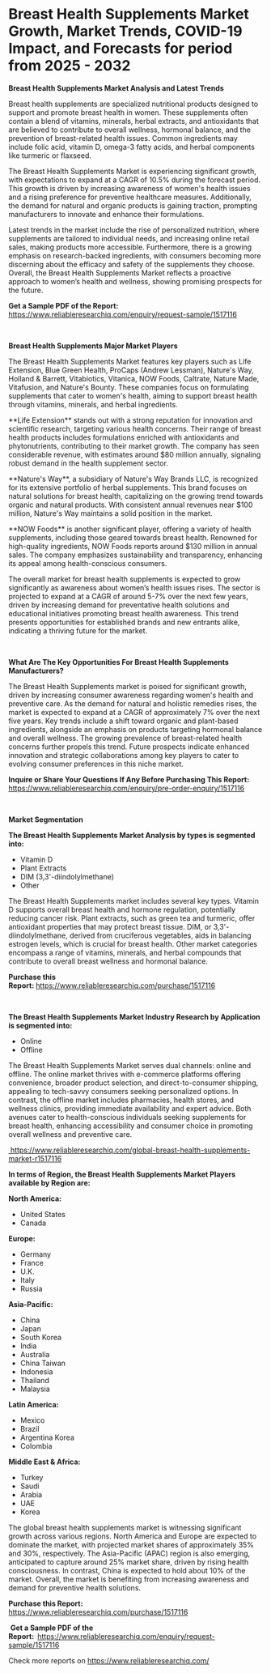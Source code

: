 <p><h1>Breast Health Supplements Market Growth, Market Trends, COVID-19 Impact, and Forecasts for period from 2025 - 2032</h1></p><p><strong>Breast Health Supplements Market Analysis and Latest Trends</strong></p>
<p><p>Breast health supplements are specialized nutritional products designed to support and promote breast health in women. These supplements often contain a blend of vitamins, minerals, herbal extracts, and antioxidants that are believed to contribute to overall wellness, hormonal balance, and the prevention of breast-related health issues. Common ingredients may include folic acid, vitamin D, omega-3 fatty acids, and herbal components like turmeric or flaxseed.</p><p>The Breast Health Supplements Market is experiencing significant growth, with expectations to expand at a CAGR of 10.5% during the forecast period. This growth is driven by increasing awareness of women's health issues and a rising preference for preventive healthcare measures. Additionally, the demand for natural and organic products is gaining traction, prompting manufacturers to innovate and enhance their formulations.</p><p>Latest trends in the market include the rise of personalized nutrition, where supplements are tailored to individual needs, and increasing online retail sales, making products more accessible. Furthermore, there is a growing emphasis on research-backed ingredients, with consumers becoming more discerning about the efficacy and safety of the supplements they choose. Overall, the Breast Health Supplements Market reflects a proactive approach to women’s health and wellness, showing promising prospects for the future.</p></p>
<p><strong>Get a Sample PDF of the Report:&nbsp;</strong> <a href="https://www.reliableresearchiq.com/enquiry/request-sample/1517116?utm_campaign=3441&utm_medium=2&utm_source=Github&utm_content=ia&utm_term=05042025&utm_id=breast-health-supplements">https://www.reliableresearchiq.com/enquiry/request-sample/1517116</a></p>
<p>&nbsp;</p>
<p><strong>Breast Health Supplements Major Market Players</strong></p>
<p><p>The Breast Health Supplements Market features key players such as Life Extension, Blue Green Health, ProCaps (Andrew Lessman), Nature's Way, Holland & Barrett, Vitabiotics, Vitanica, NOW Foods, Caltrate, Nature Made, Vitafusion, and Nature's Bounty. These companies focus on formulating supplements that cater to women's health, aiming to support breast health through vitamins, minerals, and herbal ingredients.</p><p>**Life Extension** stands out with a strong reputation for innovation and scientific research, targeting various health concerns. Their range of breast health products includes formulations enriched with antioxidants and phytonutrients, contributing to their market growth. The company has seen considerable revenue, with estimates around $80 million annually, signaling robust demand in the health supplement sector.</p><p>**Nature's Way**, a subsidiary of Nature's Way Brands LLC, is recognized for its extensive portfolio of herbal supplements. This brand focuses on natural solutions for breast health, capitalizing on the growing trend towards organic and natural products. With consistent annual revenues near $100 million, Nature's Way maintains a solid position in the market.</p><p>**NOW Foods** is another significant player, offering a variety of health supplements, including those geared towards breast health. Renowned for high-quality ingredients, NOW Foods reports around $130 million in annual sales. The company emphasizes sustainability and transparency, enhancing its appeal among health-conscious consumers.</p><p>The overall market for breast health supplements is expected to grow significantly as awareness about women’s health issues rises. The sector is projected to expand at a CAGR of around 5-7% over the next few years, driven by increasing demand for preventative health solutions and educational initiatives promoting breast health awareness. This trend presents opportunities for established brands and new entrants alike, indicating a thriving future for the market.</p></p>
<p>&nbsp;</p>
<p><strong>What Are The Key Opportunities For Breast Health Supplements Manufacturers?</strong></p>
<p><p>The Breast Health Supplements market is poised for significant growth, driven by increasing consumer awareness regarding women's health and preventive care. As the demand for natural and holistic remedies rises, the market is expected to expand at a CAGR of approximately 7% over the next five years. Key trends include a shift toward organic and plant-based ingredients, alongside an emphasis on products targeting hormonal balance and overall wellness. The growing prevalence of breast-related health concerns further propels this trend. Future prospects indicate enhanced innovation and strategic collaborations among key players to cater to evolving consumer preferences in this niche market.</p></p>
<p><strong>Inquire or Share Your Questions If Any Before Purchasing This Report:</strong> <a href="https://www.reliableresearchiq.com/enquiry/pre-order-enquiry/1517116?utm_campaign=3441&utm_medium=2&utm_source=Github&utm_content=ia&utm_term=05042025&utm_id=breast-health-supplements">https://www.reliableresearchiq.com/enquiry/pre-order-enquiry/1517116</a></p>
<p>&nbsp;</p>
<p><strong>Market Segmentation</strong></p>
<p><strong>The Breast Health Supplements Market Analysis by types is segmented into:</strong></p>
<p><ul><li>Vitamin D</li><li>Plant Extracts</li><li>DIM (3,3'-diindolylmethane)</li><li>Other</li></ul></p>
<p><p>The Breast Health Supplements market includes several key types. Vitamin D supports overall breast health and hormone regulation, potentially reducing cancer risk. Plant extracts, such as green tea and turmeric, offer antioxidant properties that may protect breast tissue. DIM, or 3,3'-diindolylmethane, derived from cruciferous vegetables, aids in balancing estrogen levels, which is crucial for breast health. Other market categories encompass a range of vitamins, minerals, and herbal compounds that contribute to overall breast wellness and hormonal balance.</p></p>
<p><strong>Purchase this Report:&nbsp;</strong><a href="https://www.reliableresearchiq.com/purchase/1517116?utm_campaign=3441&utm_medium=2&utm_source=Github&utm_content=ia&utm_term=05042025&utm_id=breast-health-supplements">https://www.reliableresearchiq.com/purchase/1517116</a></p>
<p>&nbsp;</p>
<p><strong>The Breast Health Supplements Market Industry Research by Application is segmented into:</strong></p>
<p><ul><li>Online</li><li>Offline</li></ul></p>
<p><p>The Breast Health Supplements Market serves dual channels: online and offline. The online market thrives with e-commerce platforms offering convenience, broader product selection, and direct-to-consumer shipping, appealing to tech-savvy consumers seeking personalized options. In contrast, the offline market includes pharmacies, health stores, and wellness clinics, providing immediate availability and expert advice. Both avenues cater to health-conscious individuals seeking supplements for breast health, enhancing accessibility and consumer choice in promoting overall wellness and preventive care.</p></p>
<p><a href="https://www.reliableresearchiq.com/global-breast-health-supplements-market-r1517116?utm_campaign=3441&utm_medium=2&utm_source=Github&utm_content=ia&utm_term=05042025&utm_id=breast-health-supplements">&nbsp;https://www.reliableresearchiq.com/global-breast-health-supplements-market-r1517116</a></p>
<p><strong>In terms of Region, the Breast Health Supplements Market Players available by Region are:</strong></p>
<p>
    <p> <strong> North America: </strong>
        <ul>
            <li>United States</li>
            <li>Canada</li>
        </ul>
        </p> 
    <p> <strong> Europe: </strong>
        <ul>
            <li>Germany</li>
            <li>France</li>
            <li>U.K.</li>
            <li>Italy</li>
            <li>Russia</li>
        </ul>
        </p> 
    <p> <strong> Asia-Pacific: </strong>
        <ul>
            <li>China</li>
            <li>Japan</li>
            <li>South Korea</li>
            <li>India</li>
            <li>Australia</li>
            <li>China Taiwan</li>
            <li>Indonesia</li>
            <li>Thailand</li>
            <li>Malaysia</li>
        </ul>
        </p> 
    <p> <strong> Latin America: </strong>
        <ul>
            <li>Mexico</li>
            <li>Brazil</li>
            <li>Argentina Korea</li>
            <li>Colombia</li>
        </ul>
        </p> 
    <p> <strong> Middle East & Africa: </strong>
        <ul>
            <li>Turkey</li>
            <li>Saudi</li>
            <li>Arabia</li>
            <li>UAE</li>
            <li>Korea</li>
        </ul>
    </p>
    </p>
<p><p>The global breast health supplements market is witnessing significant growth across various regions. North America and Europe are expected to dominate the market, with projected market shares of approximately 35% and 30%, respectively. The Asia-Pacific (APAC) region is also emerging, anticipated to capture around 25% market share, driven by rising health consciousness. In contrast, China is expected to hold about 10% of the market. Overall, the market is benefiting from increasing awareness and demand for preventive health solutions.</p></p>
<p><strong>Purchase this Report: </strong><a href="https://www.reliableresearchiq.com/purchase/1517116?utm_campaign=3441&utm_medium=2&utm_source=Github&utm_content=ia&utm_term=05042025&utm_id=breast-health-supplements">https://www.reliableresearchiq.com/purchase/1517116</a></p>
<p>&nbsp;<strong>Get a Sample PDF of the Report:&nbsp;&nbsp;</strong><a href="https://www.reliableresearchiq.com/enquiry/request-sample/1517116?utm_campaign=3441&utm_medium=2&utm_source=Github&utm_content=ia&utm_term=05042025&utm_id=breast-health-supplements">https://www.reliableresearchiq.com/enquiry/request-sample/1517116</a></p>
<p><strong></strong></p>
<p>Check more reports on <a href="https://www.reliableresearchiq.com/?utm_campaign=3441&utm_medium=2&utm_source=Github&utm_content=ia&utm_term=05042025&utm_id=breast-health-supplements">https://www.reliableresearchiq.com/</a></p>